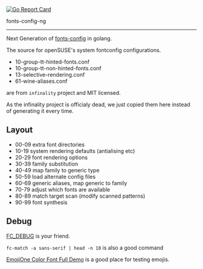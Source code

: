 [![Go Report Card](https://goreportcard.com/badge/github.com/marguerite/fonts-config-ng)](https://goreportcard.com/report/github.com/marguerite/fonts-config-ng)

fonts-config-ng

------

Next Generation of [fonts-config](https://github.com/openSUSE/fonts-config) in golang.

The source for openSUSE's system fontconfig configurations.

* 10-group-tt-hinted-fonts.conf
* 10-group-tt-non-hinted-fonts.conf
* 13-selective-rendering.conf
* 61-wine-aliases.conf

are from `infinality` project and MIT licensed.

As the infinality project is officialy dead, we just copied them here
instead of generating it every time.

## Layout

* 00-09 extra font directories
* 10-19 system rendering defaults (antialising etc)
* 20-29 font rendering options
* 30-39 family substitution
* 40-49 map family to generic type
* 50-59 load alternate config files
* 60-69 generic aliases, map generic to family
* 70-79 adjust which fonts are available
* 80-89 match target scan (modify scanned patterns)
* 90-99 font synthesis

## Debug

[FC_DEBUG](https://www.freedesktop.org/software/fontconfig/fontconfig-user.html#DEBUG) is your friend.

`fc-match -a sans-serif | head -n 10` is also a good command

[EmojiOne Color Font Full Demo](https://eosrei.github.io/emojione-color-font/full-demo.html) is a good place for testing emojis.
